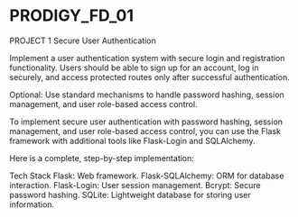 # PRODIGY_FD_01
PROJECT 1 
Secure User Authentication 

Implement a user authentication system with secure login and registration functionality. Users should be able to sign up for an
account, log in securely, and access protected routes only after successful authentication. 

Optional: Use standard mechanisms to handle password hashing, session management, and user role-based access control. 

To implement secure user authentication with password hashing, session management, and user role-based access control, you can use the Flask framework with additional tools like Flask-Login and SQLAlchemy.

Here is a complete, step-by-step implementation:

Tech Stack
Flask: Web framework.
Flask-SQLAlchemy: ORM for database interaction.
Flask-Login: User session management.
Bcrypt: Secure password hashing.
SQLite: Lightweight database for storing user information.


